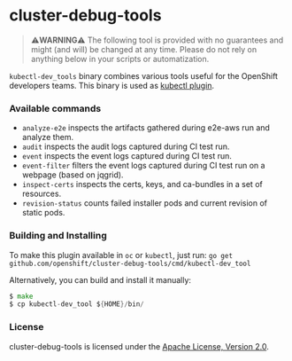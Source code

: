 cluster-debug-tools
===================

> :warning:**WARNING**:warning: The following tool is provided with no guarantees and might (and will) be changed at any time. Please do not rely on anything below in your scripts or automatization.

`kubectl-dev_tools` binary combines various tools useful for the OpenShift developers teams. This binary is used as [kubectl plugin](https://kubernetes.io/docs/tasks/extend-kubectl/kubectl-plugins/).

### Available commands

* `analyze-e2e`     inspects the artifacts gathered during e2e-aws run and analyze them.
* `audit`           inspects the audit logs captured during CI test run.
* `event`           inspects the event logs captured during CI test run.
* `event-filter`    filters the event logs captured during CI test run on a webpage (based on jqgrid).
* `inspect-certs`   inspects the certs, keys, and ca-bundles in a set of resources.
* `revision-status` counts failed installer pods and current revision of static pods.

### Building and Installing

To make this plugin available in `oc` or `kubectl`, just run: `go get github.com/openshift/cluster-debug-tools/cmd/kubectl-dev_tool`

Alternatively, you can build and install it manually:

```go
$ make
$ cp kubectl-dev_tool ${HOME}/bin/
```

### License

cluster-debug-tools is licensed under the [Apache License, Version 2.0](http://www.apache.org/licenses/).


